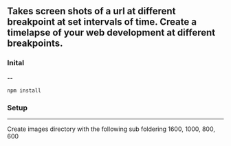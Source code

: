 ## Takes screen shots of a url at different breakpoint at set intervals of time. Create a timelapse of your web development at different breakpoints.
### Inital
--
```
npm install
```
### Setup
---
Create images directory with the following sub foldering 1600, 1000, 800, 600
